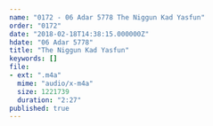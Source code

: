 ```yaml
---
name: "0172 - 06 Adar 5778 The Niggun Kad Yasfun"
order: "0172"
date: "2018-02-18T14:38:15.000000Z"
hdate: "06 Adar 5778"
title: "The Niggun Kad Yasfun"
keywords: []
file:
- ext: ".m4a"
  mime: "audio/x-m4a"
  size: 1221739
  duration: "2:27"
published: true
---
```


